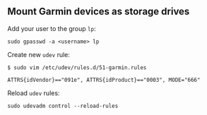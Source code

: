 ## Mount Garmin devices as storage drives

Add your user to the group `lp`:
```
sudo gpasswd -a <username> lp
```
Create new `udev` rule:
```console
$ sudo vim /etc/udev/rules.d/51-garmin.rules

ATTRS{idVendor}=="091e", ATTRS{idProduct}=="0003", MODE="666"
```

Reload `udev` rules:
```
sudo udevadm control --reload-rules
```